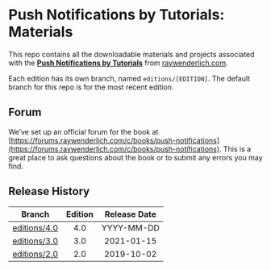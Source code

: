 # Push Notifications by Tutorials: Materials

This repo contains all the downloadable materials and projects associated with the **[Push Notifications by Tutorials](https://www.raywenderlich.com/books/push-notifications-by-tutorials)** from [raywenderlich.com](https://www.raywenderlich.com).

Each edition has its own branch, named `editions/[EDITION]`. The default branch for this repo is for the most recent edition.

## Forum

We’ve set up an official forum for the book at [https://forums.raywenderlich.com/c/books/push-notifications](https://forums.raywenderlich.com/c/books/push-notifications). This is a great place to ask questions about the book or to submit any errors you may find.

## Release History

| Branch                                                                           | Edition | Release Date |
| -------------------------------------------------------------------------------- |:-------:|:------------:|
| [editions/4.0](https://github.com/raywenderlich/not-materials/tree/editions/4.0) | 4.0     | YYYY-MM-DD   |
| [editions/3.0](https://github.com/raywenderlich/not-materials/tree/editions/3.0) | 3.0     | 2021-01-15   |
| [editions/2.0](https://github.com/raywenderlich/not-materials/tree/editions/2.0) | 2.0     | 2019-10-02   |
